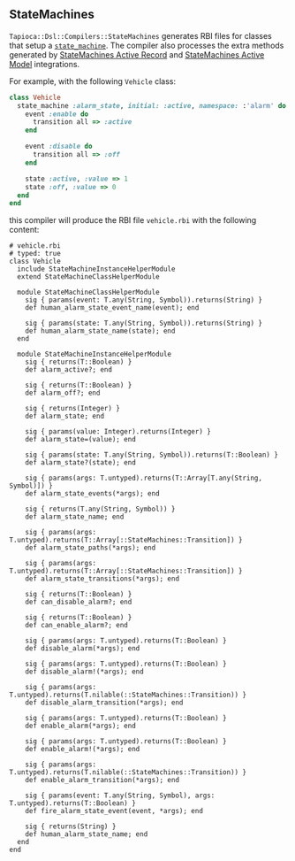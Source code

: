 ## StateMachines

`Tapioca::Dsl::Compilers::StateMachines` generates RBI files for classes that setup a
[`state_machine`](https://github.com/state-machines/state_machines). The compiler also
processes the extra methods generated by
[StateMachines Active Record](https://github.com/state-machines/state_machines-activerecord)
and [StateMachines Active Model](https://github.com/state-machines/state_machines-activemodel)
integrations.

For example, with the following `Vehicle` class:

~~~rb
class Vehicle
  state_machine :alarm_state, initial: :active, namespace: :'alarm' do
    event :enable do
      transition all => :active
    end

    event :disable do
      transition all => :off
    end

    state :active, :value => 1
    state :off, :value => 0
  end
end
~~~

this compiler will produce the RBI file `vehicle.rbi` with the following content:

~~~rbi
# vehicle.rbi
# typed: true
class Vehicle
  include StateMachineInstanceHelperModule
  extend StateMachineClassHelperModule

  module StateMachineClassHelperModule
    sig { params(event: T.any(String, Symbol)).returns(String) }
    def human_alarm_state_event_name(event); end

    sig { params(state: T.any(String, Symbol)).returns(String) }
    def human_alarm_state_name(state); end
  end

  module StateMachineInstanceHelperModule
    sig { returns(T::Boolean) }
    def alarm_active?; end

    sig { returns(T::Boolean) }
    def alarm_off?; end

    sig { returns(Integer) }
    def alarm_state; end

    sig { params(value: Integer).returns(Integer) }
    def alarm_state=(value); end

    sig { params(state: T.any(String, Symbol)).returns(T::Boolean) }
    def alarm_state?(state); end

    sig { params(args: T.untyped).returns(T::Array[T.any(String, Symbol)]) }
    def alarm_state_events(*args); end

    sig { returns(T.any(String, Symbol)) }
    def alarm_state_name; end

    sig { params(args: T.untyped).returns(T::Array[::StateMachines::Transition]) }
    def alarm_state_paths(*args); end

    sig { params(args: T.untyped).returns(T::Array[::StateMachines::Transition]) }
    def alarm_state_transitions(*args); end

    sig { returns(T::Boolean) }
    def can_disable_alarm?; end

    sig { returns(T::Boolean) }
    def can_enable_alarm?; end

    sig { params(args: T.untyped).returns(T::Boolean) }
    def disable_alarm(*args); end

    sig { params(args: T.untyped).returns(T::Boolean) }
    def disable_alarm!(*args); end

    sig { params(args: T.untyped).returns(T.nilable(::StateMachines::Transition)) }
    def disable_alarm_transition(*args); end

    sig { params(args: T.untyped).returns(T::Boolean) }
    def enable_alarm(*args); end

    sig { params(args: T.untyped).returns(T::Boolean) }
    def enable_alarm!(*args); end

    sig { params(args: T.untyped).returns(T.nilable(::StateMachines::Transition)) }
    def enable_alarm_transition(*args); end

    sig { params(event: T.any(String, Symbol), args: T.untyped).returns(T::Boolean) }
    def fire_alarm_state_event(event, *args); end

    sig { returns(String) }
    def human_alarm_state_name; end
  end
end
~~~
